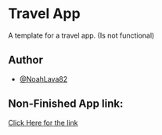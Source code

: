
# Travel App

A template for a travel app. (Is not functional)
## Author

- [@NoahLava82](https://www.github.com/NoahLava82)


## Non-Finished App link:

[Click Here for the link](https://travel-app7.vercel.app)